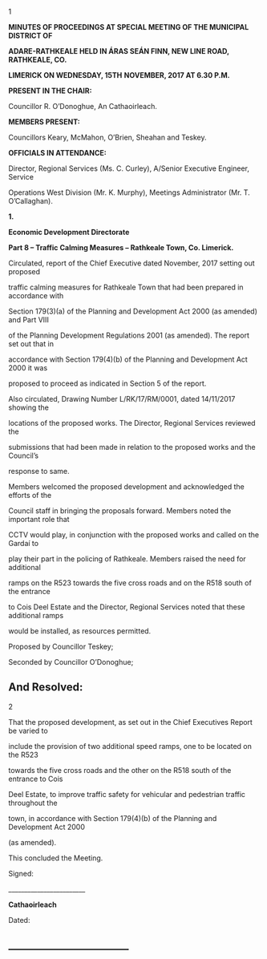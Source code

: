 1

**MINUTES OF PROCEEDINGS AT SPECIAL MEETING OF THE MUNICIPAL DISTRICT OF**

**ADARE-RATHKEALE HELD IN ÁRAS SEÁN FINN, NEW LINE ROAD, RATHKEALE, CO.**

**LIMERICK ON WEDNESDAY, 15TH** **NOVEMBER, 2017 AT 6.30 P.M.**

**PRESENT IN THE CHAIR:**

Councillor R. O’Donoghue, An Cathaoirleach.

**MEMBERS PRESENT:**

Councillors Keary, McMahon, O’Brien, Sheahan and Teskey.

**OFFICIALS IN ATTENDANCE:**

Director, Regional Services (Ms. C. Curley), A/Senior Executive Engineer, Service

Operations West Division (Mr. K. Murphy), Meetings Administrator (Mr. T. O’Callaghan).

**1.**

**Economic Development Directorate**

**Part 8 – Traffic Calming Measures – Rathkeale Town, Co. Limerick.**

Circulated, report of the Chief Executive dated November, 2017 setting out proposed

traffic calming measures for Rathkeale Town that had been prepared in accordance with

Section 179(3)(a) of the Planning and Development Act 2000 (as amended) and Part VIII

of the Planning Development Regulations 2001 (as amended). The report set out that in

accordance with Section 179(4)(b) of the Planning and Development Act 2000 it was

proposed to proceed as indicated in Section 5 of the report.

Also circulated, Drawing Number L/RK/17/RM/0001, dated 14/11/2017 showing the

locations of the proposed works. The Director, Regional Services reviewed the

submissions that had been made in relation to the proposed works and the Council’s

response to same.

Members welcomed the proposed development and acknowledged the efforts of the

Council staff in bringing the proposals forward. Members noted the important role that

CCTV would play, in conjunction with the proposed works and called on the Gardaí to

play their part in the policing of Rathkeale. Members raised the need for additional

ramps on the R523 towards the five cross roads and on the R518 south of the entrance

to Cois Deel Estate and the Director, Regional Services noted that these additional ramps

would be installed, as resources permitted.

Proposed by Councillor Teskey;

Seconded by Councillor O’Donoghue;

And Resolved:
---
2

That the proposed development, as set out in the Chief Executives Report be varied to

include the provision of two additional speed ramps, one to be located on the R523

towards the five cross roads and the other on the R518 south of the entrance to Cois

Deel Estate, to improve traffic safety for vehicular and pedestrian traffic throughout the

town, in accordance with Section 179(4)(b) of the Planning and Development Act 2000

(as amended).

This concluded the Meeting.

Signed:

\_\_\_\_\_\_\_\_\_\_\_\_\_\_\_\_\_\_\_\_\_\_\_\_

**Cathaoirleach**

Dated:

\_\_\_\_\_\_\_\_\_\_\_\_\_\_\_\_\_\_\_\_\_\_\_\_
---
